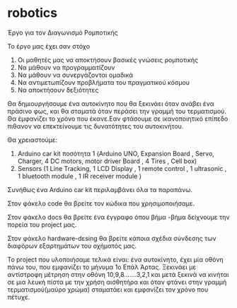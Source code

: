 # robotics
Έργο για τον Διαγωνισμό Ρομποτικής

Το έργο μας έχει σαν στόχο
1. Οι μαθητές μας να αποκτήσουν βασικές γνώσεις ρομποτικής
2. Να μάθουν να προγραμματίζουν
3. Να μάθουν να συνεργάζονται ομαδικά
4. Να αντιμετωπίζουν προβλήματα του πραγματικού κόσμου
5. Να αποκτήσουν δεξιότητες

Θα δημιουργήσουμε ένα αυτοκίνητο που θα ξεκινάει όταν ανάβει ένα πράσινο 
φως, και θα σταματά  όταν περάσει την γραμμή του τερματισμού. Θα έμφανίζει το 
χρόνο που έκανε.Εαν φτάσουμε σε ικανοποιητικό επίπεδο πιθανον 
να επεκτείνουμε τις δυνατότητες του αυτοκινήτου.

Θα χρειαστούμε:
1. Arduino car kit ποσότητα 1 (Arduino UNO, Expansion Board , Servo, Charger, 4 DC motors, motor driver Board , 4 Tires , Cell box)
2. Sensors (1 Line Tracking, 1 LCD Display , 1 remote control , 1 ultrasonic , 1 bluetooth module , 1 IR receiver module )

Συνήθως ένα Arduino car kit περιλαμβάνει όλα τα παραπάνω. 

Στον φάκελο code θα βρείτε τον κώδικα που χρησιμοποιήσαμε.

Στον φάκελο docs θα βρείτε ένα έγγραφο όπου βήμα -βήμα δείχνουμε την πορεία του project μας.

Στον φάκελο hardware-dεsing θα βρείτε κάποια σχέδια σύνδεσης των διαφόρων εξαρτημάτων του οχήματός μας.

Το project που υλοποιήσαμε τελικά είναι: ένα αυτοκίνητο, έχει μία οθόνη πάνω του, που εμφανίζει το μήνυμα 1ο Επάλ Άρτας. 
Ξεκινάει με αντίστροφη μέτρηση στην οθόνη 10,9,8.......3,2,1 και μετά ξεκινά να κινήται σε μια λευκή πίστα με την χρήση αισθητήρα
και όταν φτάνει στην γραμμή τερματισμού(μαύρο χρώμα) σταματάει και εμφανίζει τον χρόνο που πέτυχε. 

